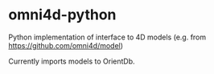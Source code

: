 # omni4d-python

Python implementation of interface to 4D models (e.g. from https://github.com/omni4d/model)

Currently imports models to OrientDb.
